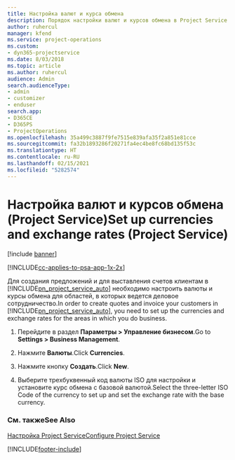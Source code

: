```yaml
---
title: Настройка валют и курса обмена
description: Порядок настройки валют и курсов обмена в Project Service
author: ruhercul
manager: kfend
ms.service: project-operations
ms.custom:
- dyn365-projectservice
ms.date: 8/03/2018
ms.topic: article
ms.author: ruhercul
audience: Admin
search.audienceType:
- admin
- customizer
- enduser
search.app:
- D365CE
- D365PS
- ProjectOperations
ms.openlocfilehash: 35a499c3887f9fe7515e839afa35f2a851e81cce
ms.sourcegitcommit: fa32b1893286f20271fa4ec4be8fc68bd135f53c
ms.translationtype: HT
ms.contentlocale: ru-RU
ms.lasthandoff: 02/15/2021
ms.locfileid: "5282574"
---
```

# <a name="set-up-currencies-and-exchange-rates-project-service"></a><span data-ttu-id="4dad6-103">Настройка валют и курсов обмена (Project Service)</span><span class="sxs-lookup"><span data-stu-id="4dad6-103">Set up currencies and exchange rates (Project Service)</span></span>

[!include [banner](../includes/psa-now-project-operations.md)]

[!INCLUDE[cc-applies-to-psa-app-1x-2x](../includes/cc-applies-to-psa-app-1x-2x.md)]

<span data-ttu-id="4dad6-104">Для создания предложений и для выставления счетов клиентам в [!INCLUDE[pn_project_service_auto](../includes/pn-project-service-auto.md)] необходимо настроить валюты и курсы обмена для областей, в которых ведется деловое сотрудничество.</span><span class="sxs-lookup"><span data-stu-id="4dad6-104">In order to create quotes and invoice your customers in [!INCLUDE[pn_project_service_auto](../includes/pn-project-service-auto.md)], you need to set up the currencies and exchange rates for the areas in which you do business.</span></span>  
  
1.  <span data-ttu-id="4dad6-105">Перейдите в раздел **Параметры > Управление бизнесом**.</span><span class="sxs-lookup"><span data-stu-id="4dad6-105">Go to **Settings > Business Management**.</span></span>  
  
2.  <span data-ttu-id="4dad6-106">Нажмите **Валюты**.</span><span class="sxs-lookup"><span data-stu-id="4dad6-106">Click **Currencies**.</span></span>  
  
3.  <span data-ttu-id="4dad6-107">Нажмите кнопку **Создать**.</span><span class="sxs-lookup"><span data-stu-id="4dad6-107">Click **New**.</span></span>  
  
4.  <span data-ttu-id="4dad6-108">Выберите трехбуквенный код валюты ISO для настройки и установите курс обмена с базовой валютой.</span><span class="sxs-lookup"><span data-stu-id="4dad6-108">Select the three-letter ISO Code of the currency to set up and set the exchange rate with the base currency.</span></span>  
  
### <a name="see-also"></a><span data-ttu-id="4dad6-109">См. также</span><span class="sxs-lookup"><span data-stu-id="4dad6-109">See Also</span></span>  
 [<span data-ttu-id="4dad6-110">Настройка Project Service</span><span class="sxs-lookup"><span data-stu-id="4dad6-110">Configure Project Service</span></span>](../psa/configure.md)


[!INCLUDE[footer-include](../includes/footer-banner.md)]